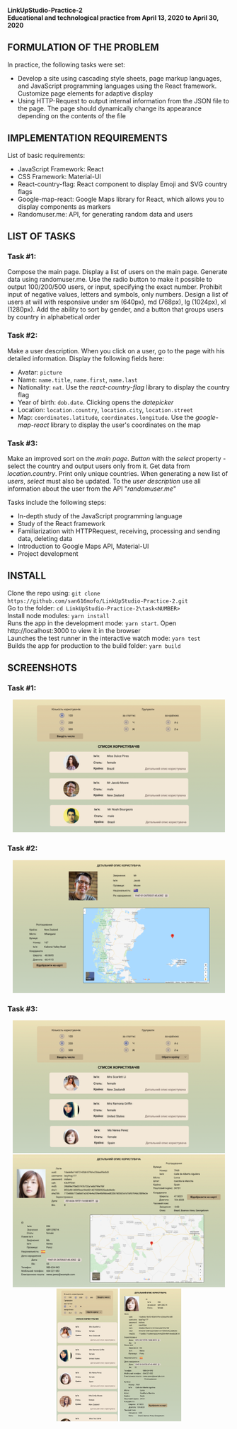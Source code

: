 **LinkUpStudio-Practice-2 <br/>
Educational and technological practice from April 13, 2020 to April 30, 2020**

## **FORMULATION OF THE PROBLEM**
In practice, the following tasks were set:
- Develop a site using cascading style sheets, page markup languages, and JavaScript programming languages using the React framework. Customize page elements for adaptive display
- Using HTTP-Request to output internal information from the JSON file to the page. The page should dynamically change its appearance depending on the contents of the file

## **IMPLEMENTATION REQUIREMENTS**
List of basic requirements:
- JavaScript Framework: React
- CSS Framework: Material-UI
- React-country-flag: React component to display Emoji and SVG country flags
- Google-map-react: Google Maps library for React, which allows you to display components as markers
- Randomuser.me: API, for generating random data and users

## **LIST OF TASKS**
### **Task #1:**
Compose the main page. Display a list of users on the main page. Generate data using randomuser.me. Use the radio button to make it possible to output 100/200/500 users, or input, specifying the exact number. Prohibit input of negative values, letters and symbols, only numbers. Design a list of users at will with responsive under sm (640px), md (768px), lg (1024px), xl (1280px). Add the ability to sort by gender, and a button that groups users by country in alphabetical order

### **Task #2:**
Make a user description. When you click on a user, go to the page with his detailed information. Display the following fields here:
- Avatar: `picture`
- Name: `name.title`, `name.first`, `name.last`
- Nationality: `nat`. Use the *react-country-flag* library to display the country flag
- Year of birth: `dob.date`. Clicking opens the *datepicker*
- Location: `location.country`, `location.city`, `location.street`
- Map: `coordinates.latitude`, `coordinates.longitude`. Use the *google-map-react* library to display the user's coordinates on the map

### **Task #3:**
Make an improved sort on the *main page*. *Button* with the *select* property - select the country and output users only from it. Get data from *location.country*. Print only unique countries. When generating a new list of *users*, *select* must also be updated. To the *user description* use all information about the user from the API "*randomuser.me*"

Tasks include the following steps:
- In-depth study of the JavaScript programming language
- Study of the React framework
- Familiarization with HTTPRequest, receiving, processing and sending data, deleting data
- Introduction to Google Maps API, Material-UI
- Project development

## **INSTALL**
Clone the repo using: `git clone https://github.com/san616mofo/LinkUpStudio-Practice-2.git` <br/>
Go to the folder: `cd LinkUpStudio-Practice-2\task<NUMBER>` <br/>
Install node modules: `yarn install` <br/>
Runs the app in the development mode: `yarn start`. Open http://localhost:3000 to view it in the browser <br/>
Launches the test runner in the interactive watch mode: `yarn test` <br/>
Builds the app for production to the build folder: `yarn build`

## **SCREENSHOTS**
### **Task #1:**
<div align="center">
  <img src="https://github.com/san616mofo/LinkUpStudio-Practice-2/blob/master/screenshots/task1/1.png?raw=true" height="300px" alt="task1-img1"/>
</div>

### **Task #2:**
<div align="center">
  <img src="https://github.com/san616mofo/LinkUpStudio-Practice-2/blob/master/screenshots/task2/1.png?raw=true" height="300px" alt="task2-img1"/>
</div>

### **Task #3:**
<div align="center">
  <img src="https://github.com/san616mofo/LinkUpStudio-Practice-2/blob/master/screenshots/task3/1.png?raw=true" height="300px" alt="task3-img1"/>
  <img src="https://github.com/san616mofo/LinkUpStudio-Practice-2/blob/master/screenshots/task3/2.png?raw=true" height="300px" alt="task3-img2"/>
  <br/>
  <img src="https://github.com/san616mofo/LinkUpStudio-Practice-2/blob/master/screenshots/task3/3.png?raw=true" height="300px" alt="task3-img3"/>
  <img src="https://github.com/san616mofo/LinkUpStudio-Practice-2/blob/master/screenshots/task3/4.png?raw=true" height="300px" alt="task3-img4"/>
</div>
